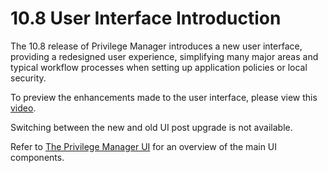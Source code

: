 [title]: # (10.8 User Interface)
[tags]: # (intro)
[priority]: # (12)
# 10.8 User Interface Introduction

The 10.8 release of Privilege Manager introduces a new user interface, providing a redesigned user experience, simplifying many major areas and typical workflow processes when setting up application policies or local security.

To preview the enhancements made to the user interface, please view this [video](https://vimeo.com/434453083/6c9dec1030).

Switching between the new and old UI post upgrade is not available.

Refer to [The Privilege Manager UI](../ui/index.md) for an overview of the main UI components.

